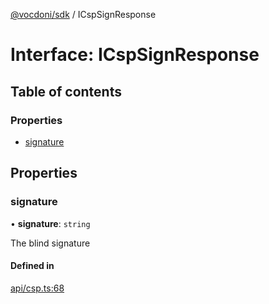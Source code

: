 [@vocdoni/sdk](/sdk) / ICspSignResponse

# Interface: ICspSignResponse

## Table of contents

### Properties

- [signature](ICspSignResponse#signature)

## Properties

### signature

• **signature**: `string`

The blind signature

#### Defined in

[api/csp.ts:68](https://github.com/vocdoni/vocdoni-sdk/blob/66360b95227306027699be0e80826ca7975027a0/src/api/csp.ts#L68)

